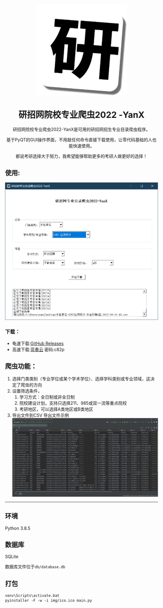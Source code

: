 <div align=center>
<img style="height: 300px" src="img/main.png" />

# 研招网院校专业爬虫2022 -YanX

研招网院校专业爬虫2022-YanX是可用的研招网招生专业目录爬虫程序。

基于PyQT的GUI操作界面，不用敲任何命令直接下载使用，让零代码基础的人也能快速使用。

都说考研选择大于努力，我希望能够帮助更多的考研人做更好的选择！

</div>

## 使用:

![](img/2022-09-01_01-25-44.png)

### 下载：

- 龟速下载:[GitHub Releases](https://github.com/xx025/YanX/releases/download/0.1/2022_YanX_Win64.zip)
- 高速下载:[蓝奏云](https://wwu.lanzouv.com/ihzfD0aqva7a) 密码:c82p

## 爬虫功能：

1. 选择门类类别（专业学位或某个学术学位）、选择学科类别或专业领域，这决定了爬虫的方向
2. 设置筛选条件，
    1. 学习方式：全日制或非全日制
    2. 院校建设计划，支持只选择211、985或双一流等重点院校
    3. 考研地区，可以选择A类地区或B类地区
3. 导出文件到CSV
   导出文件示例
   ![](img/2022-09-01_01-25-24.png)

---

## 环境

Python 3.8.5

## 数据库

SQLite

数据库文件位于`db/database.db`

## 打包

```
venv\Scripts\activate.bat
pyinstaller -F -w -i img/ico.ico main.py
```

